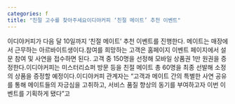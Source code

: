 ```yaml
---
categories: f
title: "친절 고수를 찾아주세요이디야커피 ‘친절 메이트’ 추천 이벤트"
---
```

이디야커피가 다음 달 10일까지 ‘친절 메이트’ 추천 이벤트를 진행한다. 메이트는 매장에서 근무하는 아르바이트생이다.참여를 희망하는 고객은 홈페이지 이벤트 페이지에서 설문 참여 및 사연을 접수하면 된다. 고객 중 150명을 선정해 모바일 상품권 1만 원권을 증정한다.이디야커피는 미스터리쇼퍼 방문 등을 친절 메이트 총 60명을 최종 선발해 소정의 상품을 증정할 예정이다.이디야커피 관계자는 “고객과 메이트 간의 특별한 사연 공유를 통해 메이트들의 자긍심을 고취하고, 서비스 품질 향상의 동기를 부여하고자 이번 이벤트를 기획하게 됐다”고